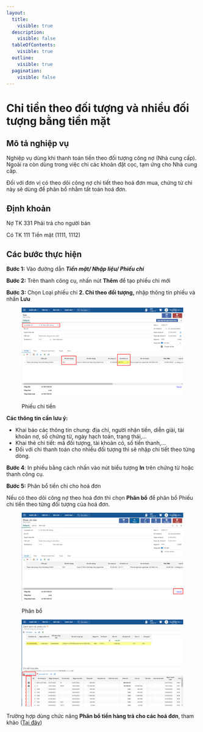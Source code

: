 ```yaml
---
layout:
  title:
    visible: true
  description:
    visible: false
  tableOfContents:
    visible: true
  outline:
    visible: true
  pagination:
    visible: false
---
```


# Chi tiền theo đối tượng và nhiều đối tượng bằng tiền mặt

## Mô tả nghiệp vụ

Nghiệp vụ dùng khi thanh toán tiền theo đối tượng công nợ (Nhà cung cấp). Ngoài ra còn dùng trong việc chi các khoản đặt cọc, tạm ứng cho Nhà cung cấp.

Đối với đơn vị có theo dõi công nợ chi tiết theo hoá đơn mua, chứng từ chi này sẽ dùng để phân bổ nhằm tất toán hoá đơn.

## Định khoản

Nợ TK 331 Phải trả cho người bán

Có TK 111 Tiền mặt (1111, 1112)

## Các bước thực hiện

**Bước 1:** Vào đường dẫn _**Tiền mặt/ Nhập liệu/ Phiếu chi**_

**Bước 2:** Trên thanh công cụ, nhấn nút **Thêm** để tạo phiếu chi mới

**Bước 3:** Chọn Loại phiếu chi **2. Chi theo đối tượng,** nhập thông tin phiếu và nhấn **Lưu**

<figure><img src="../../.gitbook/assets/image (49).png" alt=""><figcaption><p>Phiếu chi tiền</p></figcaption></figure>

**Các thông tin cần lưu ý:**

* Khai báo các thông tin chung: địa chỉ, người nhận tiền, diễn giải, tài khoản nợ, số chứng từ, ngày hạch toán, trạng thái,…
* Khai thẻ chi tiết: mã đối tượng, tài khoản có, số tiền thanh,...
* Đối với chi thanh toán cho nhiều đối tượng thì sẽ nhập chi tiết theo từng dòng.

**Bước 4**: In phiếu bằng cách nhấn vào nút biểu tượng **In** trên chứng từ hoặc thanh công cụ.

**Bước 5:** Phân bổ tiền chi cho hoá đơn

Nếu có theo dõi công nợ theo hoá đơn thì chọn **Phân bổ** để phân bổ Phiếu chi tiền theo từng đối tượng của hoá đơn.

<figure><img src="../../.gitbook/assets/image (77).png" alt=""><figcaption><p>Phân bổ</p></figcaption></figure>

<figure><img src="../../.gitbook/assets/image (111).png" alt=""><figcaption></figcaption></figure>

Trường hợp dùng chức năng **Phân bổ tiền hàng trả cho các hoá đơn**, tham khảo ([Tại đây](../../mua-hang/quan-ly-tuoi-no-hoa-don/18\_doi-tru-chung-tu-cong-no-cua-nha-cung-cap.md))
